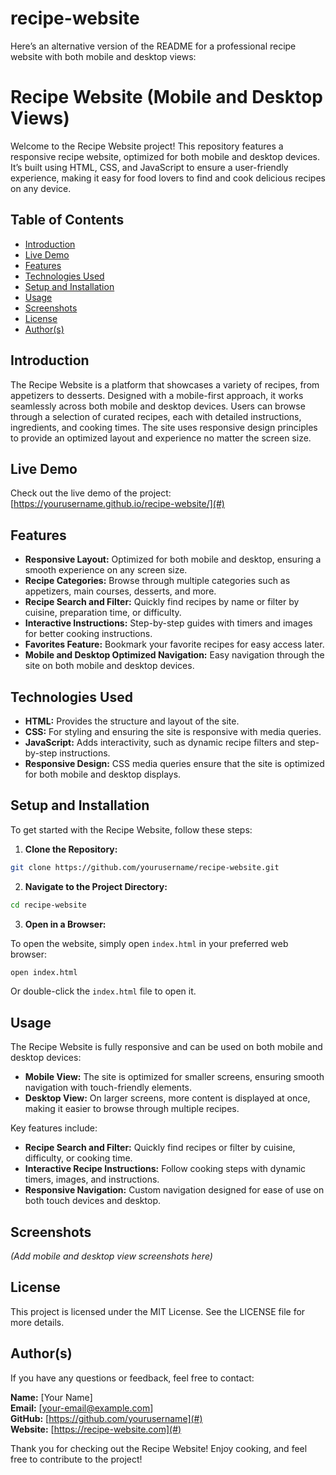 # recipe-website
Here’s an alternative version of the README for a professional recipe website with both mobile and desktop views:

# Recipe Website (Mobile and Desktop Views)
Welcome to the Recipe Website project! This repository features a responsive recipe website, optimized for both mobile and desktop devices. It’s built using HTML, CSS, and JavaScript to ensure a user-friendly experience, making it easy for food lovers to find and cook delicious recipes on any device.

## Table of Contents

- [Introduction](#introduction)
- [Live Demo](#live-demo)
- [Features](#features)
- [Technologies Used](#technologies-used)
- [Setup and Installation](#setup-and-installation)
- [Usage](#usage)
- [Screenshots](#screenshots)
- [License](#license)
- [Author(s)](#authors)

## Introduction
The Recipe Website is a platform that showcases a variety of recipes, from appetizers to desserts. Designed with a mobile-first approach, it works seamlessly across both mobile and desktop devices. Users can browse through a selection of curated recipes, each with detailed instructions, ingredients, and cooking times. The site uses responsive design principles to provide an optimized layout and experience no matter the screen size.

## Live Demo
Check out the live demo of the project: [https://yourusername.github.io/recipe-website/](#)

## Features

- **Responsive Layout:** Optimized for both mobile and desktop, ensuring a smooth experience on any screen size.
- **Recipe Categories:** Browse through multiple categories such as appetizers, main courses, desserts, and more.
- **Recipe Search and Filter:** Quickly find recipes by name or filter by cuisine, preparation time, or difficulty.
- **Interactive Instructions:** Step-by-step guides with timers and images for better cooking instructions.
- **Favorites Feature:** Bookmark your favorite recipes for easy access later.
- **Mobile and Desktop Optimized Navigation:** Easy navigation through the site on both mobile and desktop devices.

## Technologies Used

- **HTML:** Provides the structure and layout of the site.
- **CSS:** For styling and ensuring the site is responsive with media queries.
- **JavaScript:** Adds interactivity, such as dynamic recipe filters and step-by-step instructions.
- **Responsive Design:** CSS media queries ensure that the site is optimized for both mobile and desktop displays.

## Setup and Installation
To get started with the Recipe Website, follow these steps:

1. **Clone the Repository:**

```bash
git clone https://github.com/yourusername/recipe-website.git
```

2. **Navigate to the Project Directory:**

```bash
cd recipe-website
```

3. **Open in a Browser:**

To open the website, simply open `index.html` in your preferred web browser:

```bash
open index.html
```

Or double-click the `index.html` file to open it.

## Usage
The Recipe Website is fully responsive and can be used on both mobile and desktop devices:

- **Mobile View:** The site is optimized for smaller screens, ensuring smooth navigation with touch-friendly elements.
- **Desktop View:** On larger screens, more content is displayed at once, making it easier to browse through multiple recipes.

Key features include:
- **Recipe Search and Filter:** Quickly find recipes or filter by cuisine, difficulty, or cooking time.
- **Interactive Recipe Instructions:** Follow cooking steps with dynamic timers, images, and instructions.
- **Responsive Navigation:** Custom navigation designed for ease of use on both touch devices and desktop.

## Screenshots

*(Add mobile and desktop view screenshots here)*

## License
This project is licensed under the MIT License. See the LICENSE file for more details.

## Author(s)
If you have any questions or feedback, feel free to contact:

**Name:** [Your Name]  
**Email:** [your-email@example.com]  
**GitHub:** [https://github.com/yourusername](#)  
**Website:** [https://recipe-website.com](#)

Thank you for checking out the Recipe Website! Enjoy cooking, and feel free to contribute to the project!
